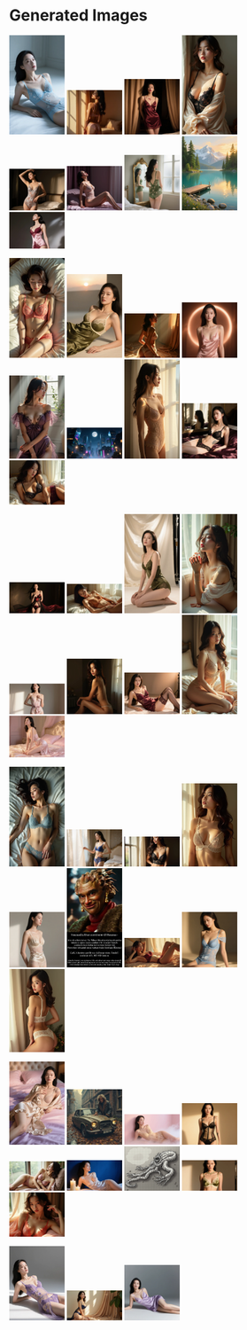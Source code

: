 # Generated Images



<img src="2025_08_25_01.webp" width="100"/> <img src="2025_08_25_02.webp" width="100"/> <img src="2025_08_25_03.webp" width="100"/> <img src="2025_08_25_04.webp" width="100"/> <img src="2025_08_25_05.webp" width="100"/> <img src="2025_08_25_06.webp" width="100"/> <img src="2025_08_25_07.webp" width="100"/> <img src="2025_08_25_08.webp" width="100"/> <img src="2025_08_25_09.webp" width="100"/>

<img src="2025_08_25_10.webp" width="100"/> <img src="2025_08_25_11.webp" width="100"/> <img src="2025_08_25_12.webp" width="100"/> <img src="2025_08_25_13.webp" width="100"/> <img src="2025_08_25_14.webp" width="100"/> <img src="2025_08_25_15.webp" width="100"/> <img src="2025_08_25_16.webp" width="100"/> <img src="2025_08_25_17.webp" width="100"/> <img src="2025_08_25_18.webp" width="100"/>

<img src="2025_08_25_19.webp" width="100"/> <img src="2025_08_25_20.webp" width="100"/> <img src="2025_08_25_21.webp" width="100"/> <img src="2025_08_25_22.webp" width="100"/> <img src="2025_08_25_23.webp" width="100"/> <img src="2025_08_25_24.webp" width="100"/> <img src="2025_08_25_25.webp" width="100"/> <img src="2025_08_25_26.webp" width="100"/> <img src="2025_08_25_27.webp" width="100"/>

<img src="2025_08_25_28.webp" width="100"/> <img src="2025_08_25_29.webp" width="100"/> <img src="2025_08_25_30.webp" width="100"/> <img src="2025_08_25_31.webp" width="100"/> <img src="2025_08_25_32.webp" width="100"/> <img src="2025_08_25_33.webp" width="100"/> <img src="2025_08_25_34.webp" width="100"/> <img src="2025_08_25_35.webp" width="100"/> <img src="2025_08_25_36.webp" width="100"/>

<img src="2025_08_25_37.webp" width="100"/> <img src="2025_08_25_38.webp" width="100"/> <img src="2025_08_25_39.webp" width="100"/> <img src="2025_08_25_40.webp" width="100"/> <img src="2025_08_25_41.webp" width="100"/> <img src="2025_08_25_42.webp" width="100"/> <img src="2025_08_25_43.webp" width="100"/> <img src="2025_08_25_44.webp" width="100"/> <img src="2025_08_25_45.webp" width="100"/>

<img src="2025_08_25_46.webp" width="100"/> <img src="2025_08_25_47.webp" width="100"/> <img src="2025_08_25_48.webp" width="100"/>